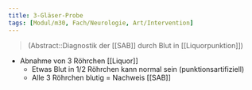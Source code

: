 ```yaml
---
title: 3-Gläser-Probe
tags: [Modul/m30, Fach/Neurologie, Art/Intervention]
---
```

> (Abstract::Diagnostik der [[SAB]] durch Blut in [[Liquorpunktion]])
- Abnahme von 3 Röhrchen [[Liquor]]
	- Etwas Blut in 1/2 Röhrchen kann normal sein (punktionsartifiziell)
	- Alle 3 Röhrchen blutig = Nachweis [[SAB]]